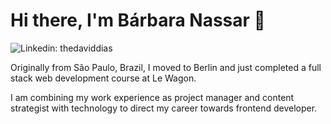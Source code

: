 # Hi there, I'm Bárbara Nassar 👋
<img src="https://camo.githubusercontent.com/a5411ccf40c2a79773703524ecf627e10d787e98f49dabf08bfebe50069805fd/68747470733a2f2f696d672e736869656c64732e696f2f62616467652f2d4461766964253230446961732d626c75653f7374796c653d666c61742d737175617265266c6f676f3d4c696e6b6564696e266c6f676f436f6c6f723d7768697465266c696e6b3d68747470733a2f2f7777772e6c696e6b6564696e2e636f6d2f696e2f7468656461766964646961732f" alt="Linkedin: thedaviddias" data-canonical-src="https://img.shields.io/badge/-David%20Dias-blue?style=flat-square&amp;logo=Linkedin&amp;logoColor=white&amp;link=https://www.linkedin.com/in/thedaviddias/" style="max-width: 100%;">

Originally from São Paulo, Brazil, I moved to Berlin and just completed a full stack web development course at Le Wagon. 

I am combining my work experience as project manager and content strategist with technology to direct my career towards frontend developer. 
